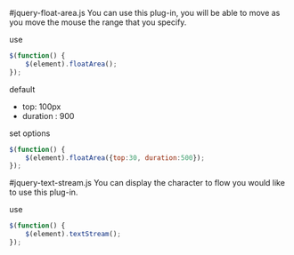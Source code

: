#jquery-float-area.js
You can use this plug-in, you will be able to move as you move the mouse the range that you specify.

use
```javascript:jquery-float-area.js
$(function() {
    $(element).floatArea();
});
```

default
* top: 100px
* duration : 900

set options
```javascript:jquery-float-area.js
$(function() {
    $(element).floatArea({top:30, duration:500});
});
```

#jquery-text-stream.js
You can display the character to flow you would like to use this plug-in.

use
```javascript:jquery-text-stream.js
$(function() {
    $(element).textStream();
});
```